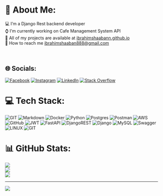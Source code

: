 # 💫 About Me:
:computer: I’m a Django Rest backend developer<br>:watch: I'm currently working on Cafe Management System API <br>🔭 All of my projects are available at [ibrahimshaabann.github.io](ibrahimshaabann.github.io)<br>:email: How to reach me ibrahimshaaban888@gmail.com<br><br><br>


## 🌐 Socials:
[![Facebook](https://img.shields.io/badge/Facebook-%231877F2.svg?logo=Facebook&logoColor=white)](https://facebook.com/ibrahimshaabannnn) [![Instagram](https://img.shields.io/badge/Instagram-%23E4405F.svg?logo=Instagram&logoColor=white)](https://instagram.com/ibrrahimshaaban) [![LinkedIn](https://img.shields.io/badge/LinkedIn-%230077B5.svg?logo=linkedin&logoColor=white)](https://linkedin.com/in/ibrahim-shaaban-647389246) [![Stack Overflow](https://img.shields.io/badge/-Stackoverflow-FE7A16?logo=stack-overflow&logoColor=white)](https://stackoverflow.com/users/ibrahim-shaaban) 

# 💻 Tech Stack:
![GIT](https://img.shields.io/badge/Git-fc6d26?style=for-the-badge&logo=git&logoColor=white) ![Markdown](https://img.shields.io/badge/markdown-%23000000.svg?style=for-the-badge&logo=markdown&logoColor=white) ![Docker](https://img.shields.io/badge/docker-%230db7ed.svg?style=for-the-badge&logo=docker&logoColor=white) ![Python](https://img.shields.io/badge/python-3670A0?style=for-the-badge&logo=python&logoColor=ffdd54) ![Postgres](https://img.shields.io/badge/postgres-%23316192.svg?style=for-the-badge&logo=postgresql&logoColor=white) ![Postman](https://img.shields.io/badge/Postman-FF6C37?style=for-the-badge&logo=postman&logoColor=white) ![AWS](https://img.shields.io/badge/AWS-%23FF9900.svg?style=for-the-badge&logo=amazon-aws&logoColor=white) ![GitHub](https://img.shields.io/badge/GitHub-%23121011.svg?style=for-the-badge&logo=github&logoColor=white) ![JWT](https://img.shields.io/badge/JWT-black?style=for-the-badge&logo=JSON%20web%20tokens) ![FastAPI](https://img.shields.io/badge/FastAPI-005571?style=for-the-badge&logo=fastapi) ![DjangoREST](https://img.shields.io/badge/DJANGO-REST-ff1709?style=for-the-badge&logo=django&logoColor=white&color=ff1709&labelColor=gray) ![Django](https://img.shields.io/badge/django-%23092E20.svg?style=for-the-badge&logo=django&logoColor=white) ![MySQL](https://img.shields.io/badge/mysql-%2300f.svg?style=for-the-badge&logo=mysql&logoColor=white) ![Swagger](https://img.shields.io/badge/-Swagger-%23Clojure?style=for-the-badge&logo=swagger&logoColor=white) ![LINUX](https://img.shields.io/badge/Linux-FCC624?style=for-the-badge&logo=linux&logoColor=black) ![GIT](https://img.shields.io/badge/Git-fc6d26?style=for-the-badge&logo=git&logoColor=white)
# 📊 GitHub Stats:
![](https://github-readme-stats.vercel.app/api?username=ibrahimshaaban&theme=tokyonight&hide_border=true&include_all_commits=true&count_private=true)<br/>
![](https://github-readme-streak-stats.herokuapp.com/?user=ibrahimshaaban&theme=tokyonight&hide_border=true)<br/>
![](https://github-readme-stats.vercel.app/api/top-langs/?username=ibrahimshaaban&theme=tokyonight&hide_border=true&include_all_commits=true&count_private=true&layout=compact)

---
[![](https://visitcount.itsvg.in/api?id=ibrahimshaaban&icon=0&color=0)](https://visitcount.itsvg.in)

<!-- Proudly created with GPRM ( https://gprm.itsvg.in ) -->

